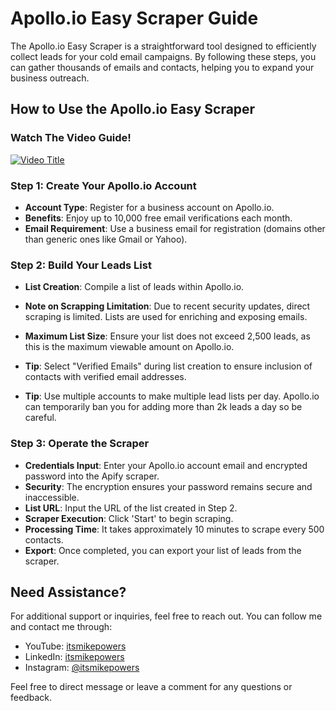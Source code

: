 # Apollo.io Easy Scraper Guide

The Apollo.io Easy Scraper is a straightforward tool designed to efficiently collect leads for your cold email campaigns. By following these steps, you can gather thousands of emails and contacts, helping you to expand your business outreach.

## How to Use the Apollo.io Easy Scraper

### Watch The Video Guide!

[![Video Title](http://img.youtube.com/vi/VIDEO_ID/0.jpg)](https://www.youtube.com/watch?v=OKC3ceZkCBY "Apollo Easy Scraper Tutorial")

### Step 1: Create Your Apollo.io Account

- **Account Type**: Register for a business account on Apollo.io.
- **Benefits**: Enjoy up to 10,000 free email verifications each month.
- **Email Requirement**: Use a business email for registration (domains other than generic ones like Gmail or Yahoo).

### Step 2: Build Your Leads List

- **List Creation**: Compile a list of leads within Apollo.io.
- **Note on Scrapping Limitation**: Due to recent security updates, direct scraping is limited. Lists are used for enriching and exposing emails.
- **Maximum List Size**: Ensure your list does not exceed 2,500 leads, as this is the maximum viewable amount on Apollo.io.

- **Tip**: Select "Verified Emails" during list creation to ensure inclusion of contacts with verified email addresses.
- **Tip**: Use multiple accounts to make multiple lead lists per day. Apollo.io can temporarily ban you for adding more than 2k leads a day so be careful.

### Step 3: Operate the Scraper

- **Credentials Input**: Enter your Apollo.io account email and encrypted password into the Apify scraper.
- **Security**: The encryption ensures your password remains secure and inaccessible.
- **List URL**: Input the URL of the list created in Step 2.
- **Scraper Execution**: Click 'Start' to begin scraping.
- **Processing Time**: It takes approximately 10 minutes to scrape every 500 contacts.
- **Export**: Once completed, you can export your list of leads from the scraper.

## Need Assistance?

For additional support or inquiries, feel free to reach out. You can follow me and contact me through:

- YouTube: [itsmikepowers](https://www.youtube.com/@itsmikepowers)
- LinkedIn: [itsmikepowers](https://www.linkedin.com/in/itsmikepowers/)
- Instagram: [@itsmikepowers](https://www.instagram.com/itsmikepowers/)

Feel free to direct message or leave a comment for any questions or feedback.
